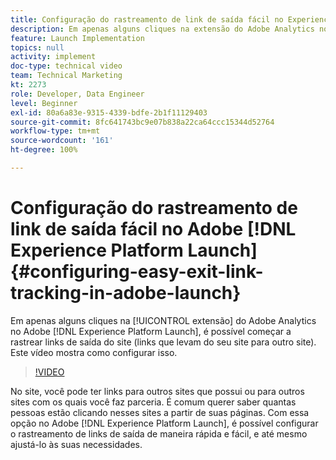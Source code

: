 ```yaml
---
title: Configuração do rastreamento de link de saída fácil no Experience Platform Launch
description: Em apenas alguns cliques na extensão do Adobe Analytics no Experience Platform Launch, é possível começar a rastrear links de saída do site (links que levam do seu site para outro site). Este vídeo mostra como configurar isso.
feature: Launch Implementation
topics: null
activity: implement
doc-type: technical video
team: Technical Marketing
kt: 2273
role: Developer, Data Engineer
level: Beginner
exl-id: 80a6a83e-9315-4339-bdfe-2b1f11129403
source-git-commit: 8fc641743bc9e07b838a22ca64ccc15344d52764
workflow-type: tm+mt
source-wordcount: '161'
ht-degree: 100%

---
```


# Configuração do rastreamento de link de saída fácil no Adobe [!DNL Experience Platform Launch] {#configuring-easy-exit-link-tracking-in-adobe-launch}

Em apenas alguns cliques na [!UICONTROL extensão] do Adobe Analytics no Adobe [!DNL Experience Platform Launch], é possível começar a rastrear links de saída do site (links que levam do seu site para outro site). Este vídeo mostra como configurar isso.

>[!VIDEO](https://video.tv.adobe.com/v/25763/?quality=12&learn=on)

No site, você pode ter links para outros sites que possui ou para outros sites com os quais você faz parceria. É comum querer saber quantas pessoas estão clicando nesses sites a partir de suas páginas. Com essa opção no Adobe [!DNL Experience Platform Launch], é possível configurar o rastreamento de links de saída de maneira rápida e fácil, e até mesmo ajustá-lo às suas necessidades.
